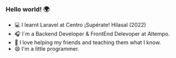 ### Hello world! 🌍

- 💻 I learnt Laravel at Centro ¡Supérate! Hilasal (2022)
- 🎧 I´m a Backend Developer & FrontEnd Delevoper at Altempo. 
- 👯 I love helping my friends and teaching them what I know.
- 😄 I'm a little programmer.

<!--
**Alexander-503/Alexander-503** is a ✨ _special_ ✨ repository because its `README.md` (this file) appears on your GitHub profile.

Here are some ideas to get you started:

- 🔭 I’m currently working on ...
- 🌱 I’m currently learning ...
- 👯 I’m looking to collaborate on ...
- 🤔 I’m looking for help with ...
- 💬 Ask me about ...
- 📫 How to reach me: ...
- 😄 Pronouns: ...
- ⚡ Fun fact: ...
-->

